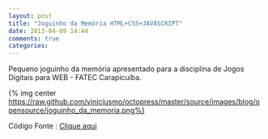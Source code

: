 ```yaml
---
layout: post
title: "Joguinho da Memória HTML+CSS+JAVASCRIPT"
date: 2013-04-09 14:44
comments: true
categories: 
---
```


Pequeno joguinho da memória apresentado para a disciplina de Jogos Digitais para WEB - FATEC Carapicuíba.  

{% img center https://raw.github.com/viniciusmo/octopress/master/source/images/blog/opensource/joguinho_da_memoria.png%}


Código Fonte : [Clique aqui](https://github.com/viniciusmo/memory-game "Clique aqui")

